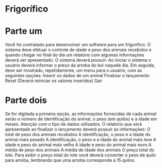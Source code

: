 # Frigorífico

# Parte um
Você foi contratado para desenvolver um software para um frigorífico. O sistema deve efetuar o controle de idade e peso dos animais recebidos e quando chegar no final do dia um relatório com algumas informações deverá ser apresentado.
O sistema deverá possuir:
Ao iniciar o sistema o usuário deverá informar o preço da arroba do boi naquele dia.
Em seguida, deve ser mostrado, repetidamente, um menu para o usuário, com as seguintes opções:
Inserir os dados de um animal
Finalizar o lançamento
Reset (Deverá reiniciar os valores inseridos)
Sair

# Parte dois
Se for digitada a primeira opção, as informações fornecidas de cada animal serão o número de identificação do animal, o  peso (em quilos) e a idade em meses. Atenção com o tipo de dados utilizados.
O relatório que será apresentado ao finalizar o lançamento deverá possuir as informações:
O total de peso dos animais recebidos
A identificação, o peso e a idade do animal mais pesado
A identificação, o peso e a idade do animal mais leve
A idade e peso do animal mais velho
A idade e peso do animal mais novo
A média de peso dos animais
A média de idade dos animais
O preço total do lote. Para exibir o preço total do lote você deverá converter o peso de quilo para arroba, lembrando que uma arroba corresponde a 15 quilos.

